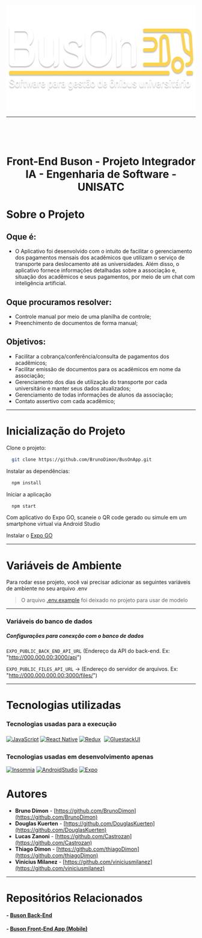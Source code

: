 <div align="center">
  <img src="https://github.com/BrunoDimon/BusOnApp/blob/main/assets/busOnFonteBranca.png" alt="BusOn Logo" style='height: 280px;'/>  <hr>
  <h1>
    <br>
      <p>Front-End Buson - Projeto Integrador IA - Engenharia de Software - UNISATC</p>
  </h1>
</div>

# Sobre o Projeto
## Oque é:
- O Aplicativo foi desenvolvido com o intuito de facilitar o gerenciamento dos pagamentos mensais dos acadêmicos que utilizam o serviço de transporte para deslocamento até as universidades. Além disso, o aplicativo fornece informações detalhadas sobre a associação e, situação dos acadêmicos e seus pagamentos, por meio de um chat com inteligência artificial.

## Oque procuramos resolver:
- Controle manual por meio de uma planilha de controle;
- Preenchimento de documentos de forma manual;
  
## Objetivos:
- Facilitar a cobrança/conferência/consulta de pagamentos dos acadêmicos;
- Facilitar emissão de documentos para os acadêmicos em nome da associação;
- Gerenciamento dos dias de utilização do transporte por cada universitário e manter seus dados atualizados;
- Gerenciamento de todas informações de alunos da associação;
- Contato assertivo com cada acadêmico;

---

# Inicialização do Projeto

Clone o projeto:
```sh
  git clone https://github.com/BrunoDimon/BusOnApp.git
```

Instalar as dependências:
```sh
  npm install
```

Iniciar a aplicação
```sh
  npm start
```

Com aplicativo do Expo GO, scaneie o QR code gerado ou simule em um smartphone virtual via Android Studio

Instalar o [Expo GO](https://expo.dev/go)

---

# Variáveis de Ambiente

Para rodar esse projeto, você vai precisar adicionar as seguintes variáveis de ambiente no seu arquivo .env
> O arquivo [.env.example](https://github.com/BrunoDimon/BusOnApp/blob/main/.env.example) foi deixado no projeto para usar de modelo

---

### Variáveis do banco de dados
##### **Configurações para conexção com o banco de dados**

`EXPO_PUBLIC_BACK_END_API_URL` (Endereço da API do back-end. Ex: "http://000.000.00:3000/api")

`EXPO_PUBLIC_FILES_API_URL` -> (Endereço do servidor de arquivos. Ex: "http://000.000.000.00:3000/files/")

---

# Tecnologias utilizadas
### Tecnologias usadas para a execução
[![JavaScript][JavaScript.js]][JavaScript-url]
[![React Native][ReactNative.js]][ReactNative-url]
[![Redux][Redux]][Redux-url]
<a href="GluestackUI-url"  style="background-color: white; display: inline-block; padding: 5px; border-radius: 4px;">
  <img src="https://github.com/gluestack/gluestack-ui/blob/main/img/gluestack-logo.svg" alt="GluestackUI" height="28" />
</a>

### Tecnologias usadas em desenvolvimento apenas
[![Insomnia][Insomnia.js]][Insomnia-url]
[![AndroidStudio][AndroidStudio]][AndroidStudio-url]
[![Expo][Expo.js]][Expo-url]

# Autores

* **Bruno Dimon** - [https://github.com/BrunoDimon](https://github.com/BrunoDimon)
* **Douglas Kuerten** - [https://github.com/DouglasKuerten](https://github.com/DouglasKuerten)
* **Lucas Zanoni** - [https://github.com/Castrozan](https://github.com/Castrozan)
* **Thiago Dimon** - [https://github.com/thiagoDimon](https://github.com/thiagoDimon)
* **Vinicius Milanez** - [https://github.com/viniciusmilanez](https://github.com/viniciusmilanez)
  
---

# Repositórios Relacionados

 #### - [Buson Back-End](https://github.com/BrunoDimon/BusOn)
 #### - [Buson Front-End App (Mobile)](https://github.com/BrunoDimon/BusOnApp)


<!-- MARKDOWN LINKS & IMAGES -->
<!-- https://www.markdownguide.org/basic-syntax/#reference-style-links -->
[JavaScript.js]: https://img.shields.io/badge/JavaScript-F7DF1E?style=for-the-badge&logo=javascript&logoColor=black
[JavaScript-url]: https://developer.mozilla.org/en-US/docs/Web/JavaScript
[ReactNative.js]: https://img.shields.io/badge/React_Native-20232A?style=for-the-badge&logo=react&logoColor=61DAFB
[ReactNative-url]: https://reactnative.dev/
[Expo.js]: https://img.shields.io/badge/Expo-1B1F23?style=for-the-badge&logo=expo&logoColor=white
[Expo-url]: https://expo.dev/
[Insomnia.js]: https://img.shields.io/badge/Insomnia-5849be?style=for-the-badge&logo=Insomnia&logoColor=white
[Insomnia-url]: https://insomnia.rest/download
[Redux]: https://img.shields.io/badge/redux-%23593d88.svg?style=for-the-badge&logo=redux&logoColor=white
[Redux-url]: https://redux.js.org/

[AndroidStudio]: https://img.shields.io/badge/android%20studio-346ac1?style=for-the-badge&logo=android%20studio&logoColor=white
[AndroidStudio-url]: https://developer.android.com/studio?hl=pt-br






